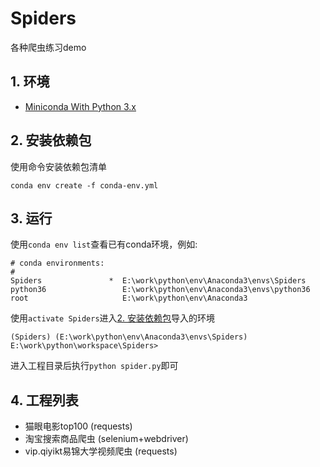 # Spiders
各种爬虫练习demo

## 1. 环境

- [Miniconda With Python 3.x](https://docs.conda.io/en/latest/miniconda.html)

## 2. 安装依赖包<span id='step2'></span>

使用命令安装依赖包清单
```
conda env create -f conda-env.yml
```

## 3. 运行

使用`conda env list`查看已有conda环境，例如:
```
# conda environments:
#
Spiders               *  E:\work\python\env\Anaconda3\envs\Spiders
python36                 E:\work\python\env\Anaconda3\envs\python36
root                     E:\work\python\env\Anaconda3
```
使用`activate Spiders`进入[2. 安装依赖包](#step2)导入的环境
```
(Spiders) (E:\work\python\env\Anaconda3\envs\Spiders) E:\work\python\workspace\Spiders>
```
进入工程目录后执行`python spider.py`即可

## 4. 工程列表

- 猫眼电影top100 (requests)
- 淘宝搜索商品爬虫 (selenium+webdriver)
- vip.qiyikt易锦大学视频爬虫 (requests)